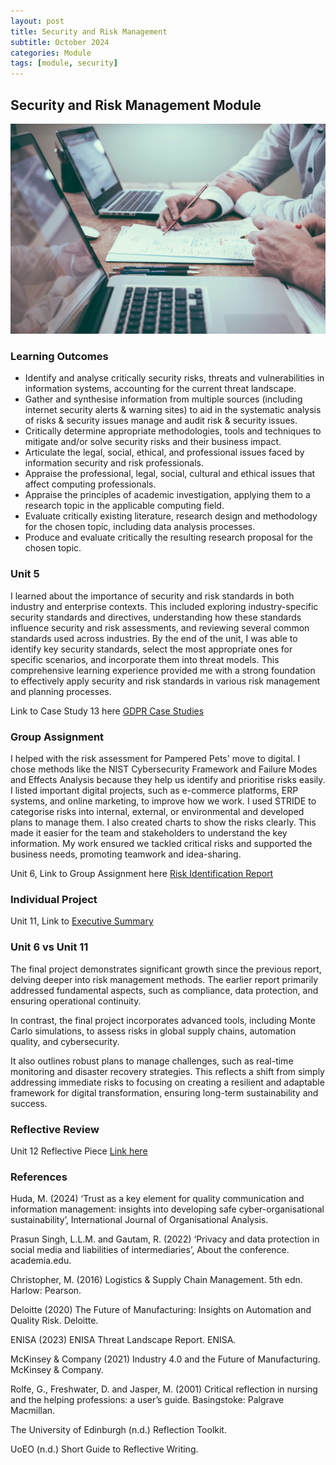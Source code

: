 ```yaml
---
layout: post
title: Security and Risk Management 
subtitle: October 2024
categories: Module
tags: [module, security]
---
```


## Security and Risk Management Module
![business image](/assets/images/banners/scott-graham-5fNmWej4tAA-unsplash.jpg)

### Learning Outcomes

<ul>
  <li>Identify and analyse critically security risks, threats and vulnerabilities in information systems, accounting for the current threat landscape.</li>
  <li>Gather and synthesise information from multiple sources (including internet security alerts & warning sites) to aid in the systematic analysis of risks & security issues manage and audit risk & security issues.</li>
  <li>Critically determine appropriate methodologies, tools and techniques to mitigate and/or solve security risks and their business impact.</li>
  <li>Articulate the legal, social, ethical, and professional issues faced by information security and risk professionals.
</li>
  <li>Appraise the professional, legal, social, cultural and ethical issues that affect computing professionals.</li>
  <li>Appraise the principles of academic investigation, applying them to a research topic in the applicable computing field.</li>
  <li>Evaluate critically existing literature, research design and methodology for the chosen topic, including data analysis processes.</li>
  <li>Produce and evaluate critically the resulting research proposal for the chosen topic.</li>
</ul>


### Unit 5 
<p>I learned about the importance of security and risk standards in both industry and enterprise contexts. This included exploring industry-specific security standards and directives, understanding how these standards influence security and risk assessments, and reviewing several common standards used across industries. By the end of the unit, I was able to identify key security standards, select the most appropriate ones for specific scenarios, and incorporate them into threat models. This comprehensive learning experience provided me with a strong foundation to effectively apply security and risk standards in various risk management and planning processes.
</p>

<p> Link to Case Study 13 here <a href="https://github.com/diogoneno/diogoneno.github.io/blob/main/assets/SecurityandRiskManagement/Assignments/unit5GPDRcasestudy13.pdf" title="GDPR Case Studies">GDPR Case Studies</a></p>


### Group Assignment

<p>I helped with the risk assessment for Pampered Pets' move to digital. I chose methods like the NIST Cybersecurity Framework and Failure Modes and Effects Analysis because they help us identify and prioritise risks easily. I listed important digital projects, such as e-commerce platforms, ERP systems, and online marketing, to improve how we work. I used STRIDE to categorise risks into internal, external, or environmental and developed plans to manage them. I also created charts to show the risks clearly. This made it easier for the team and stakeholders to understand the key information. My work ensured we tackled critical risks and supported the business needs, promoting teamwork and idea-sharing.</p>

<p> Unit 6, Link to Group Assignment here <a href="https://github.com/diogoneno/diogoneno.github.io/blob/main/assets/SecurityandRiskManagement/Assignments/Development%20Team%20Project%20Group%20D.pdf" title="Risk Identification Report">Risk Identification Report</a></p>



### Individual Project

<p> Unit 11, Link to <a href="https://github.com/diogoneno/diogoneno.github.io/blob/main/assets/SecurityandRiskManagement/Assignments/executivesummarysecurityRisk.pdf" title="Executive Summary">Executive Summary</a></p>

### Unit 6 vs Unit 11

<p>The final project demonstrates significant growth since the previous report, delving deeper into risk management methods. The earlier report primarily addressed fundamental aspects, such as compliance, data protection, and ensuring operational continuity.
<br>

In contrast, the final project incorporates advanced tools, including Monte Carlo simulations, to assess risks in global supply chains, automation quality, and cybersecurity.
<br>

It also outlines robust plans to manage challenges, such as real-time monitoring and disaster recovery strategies. This reflects a shift from simply addressing immediate risks to focusing on creating a resilient and adaptable framework for digital transformation, ensuring long-term sustainability and success.</p>


### Reflective Review


<p> Unit 12 Reflective Piece  <a href="https://github.com/diogoneno/diogoneno.github.io/blob/main/assets/SecurityandRiskManagement/Assignments/ReflectiveReviewSecurityandRiskMan.pdf" title="Link here">Link here</a></p>


### References

Huda, M. (2024) ‘Trust as a key element for quality communication and information management: insights into developing safe cyber-organisational sustainability’, International Journal of Organisational Analysis.

Prasun Singh, L.L.M. and Gautam, R. (2022) ‘Privacy and data protection in social media and liabilities of intermediaries’, About the conference. academia.edu. 

Christopher, M. (2016) Logistics & Supply Chain Management. 5th edn. Harlow: Pearson.

Deloitte (2020) The Future of Manufacturing: Insights on Automation and Quality Risk. Deloitte.

ENISA (2023) ENISA Threat Landscape Report. ENISA.

McKinsey & Company (2021) Industry 4.0 and the Future of Manufacturing.  McKinsey & Company.

Rolfe, G., Freshwater, D. and Jasper, M. (2001) Critical reflection in nursing and the helping professions: a user’s guide. Basingstoke: Palgrave Macmillan.

The University of Edinburgh (n.d.) Reflection Toolkit. 

UoEO (n.d.) Short Guide to Reflective Writing. 


